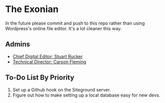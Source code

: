 # The Exonian
In the future please commit and push to this repo rather than using Wordpress's
online file editor. It's a lot cleaner this way.

## Admins
- [Chief Digital Editor: Stuart Rucker](https://github.com/StuartRucker)
- [Technical Director: Carson Fleming](https://github.com/cflems)

## To-Do List By Priority
1. Set up a Github hook on the Siteground server.
2. Figure out how to make setting up a local database easy for new devs.
